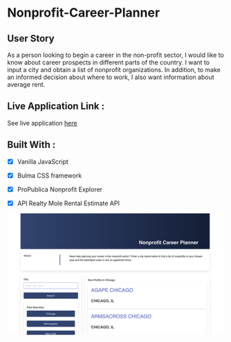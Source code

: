 # Nonprofit-Career-Planner

## User Story

As a person looking to begin a career in the non-profit sector, I would like to know about career prospects in different parts of the country. I want to input a city and obtain a list of nonprofit organizations. In addition, to make an informed decision about where to work, I also want information about average rent.

## Live Application Link :
See live application [here](https://sthompsonchicago.github.io/Nonprofit-Career-Planner/)

## Built With : 

- [x] Vanilla JavaScript

- [x] Bulma CSS framework

- [x] ProPublica Nonprofit Explorer

- [x] API Realty Mole Rental Estimate API


![a search bar, results on the right and information below the search on the left](assets/image/screenshot-new.png)
